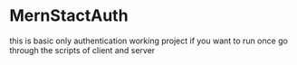 # MernStactAuth

this is basic only authentication working project if you want to run once go through the scripts of client and server
